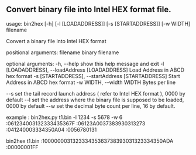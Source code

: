 ## Convert binary file into Intel HEX format file.

usage: bin2hex [-h] [-l [LOADADDRESS]] [-s [STARTADDRESS]] [-w WIDTH] filename

Convert a binary file into Intel HEX format

positional arguments:
  filename              binary filename

optional arguments:
  -h, --help            show this help message and exit
  -l [LOADADDRESS], --loadAddress [LOADADDRESS]
                        Load Address in ABCD hex format
  -s [STARTADDRESS], --startAddress [STARTADDRESS]
                        Start Address in ABCD hex format
  -w WIDTH, --width WIDTH
                        Bytes per line

--s set the tail record launch address ( refer to Intel HEX format ), 0000 by default
--l set the address where the binary file is supposed to be loaded, 0000 by default
--w set the decimal byte count per line, 16 by default.

example :
bin2hex.py t1.bin -l 1234 -s 5678 -w 6
:061234003132333435367F
:06123A0037383930313273
:041240003334350A04
:0056780131

bin2hex t1.bin
:100000003132333435363738393031323334350ADA
:00000001FF

